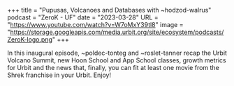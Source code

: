 +++
title = "Pupusas, Volcanoes and Databases with ~hodzod-walrus"
podcast = "ZeroK - UF"
date = "2023-03-28"
URL = "https://www.youtube.com/watch?v=W7oMxY39tl8"
image = "https://storage.googleapis.com/media.urbit.org/site/ecosystem/podcasts/ZeroK-logo.png"
+++

In this inaugural episode, ~poldec-tonteg and ~roslet-tanner recap the Urbit Volcano Summit, new Hoon School and App School classes, growth metrics for Urbit and the news that, finally, you can fit at least one movie from the Shrek franchise in your Urbit. Enjoy!